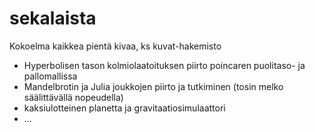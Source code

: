 # sekalaista
Kokoelma kaikkea pientä kivaa, ks kuvat-hakemisto
- Hyperbolisen tason kolmiolaatoituksen piirto poincaren puolitaso- ja pallomallissa
- Mandelbrotin ja Julia joukkojen piirto ja tutkiminen (tosin melko säälittävällä nopeudella)
- kaksiulotteinen planetta ja gravitaatiosimulaattori
- ...

